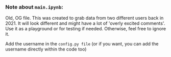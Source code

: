 ### Note about `main.ipynb`: 
Old, OG file. This was created to grab data from two different users back in 2021. It will look different and might have a lot of 'overly excited comments'. Use it as a playground or for testing if needed. Otherwise, feel free to ignore it.

Add the username in the `config.py file` (or if you want, you can add the username directly within the code too)